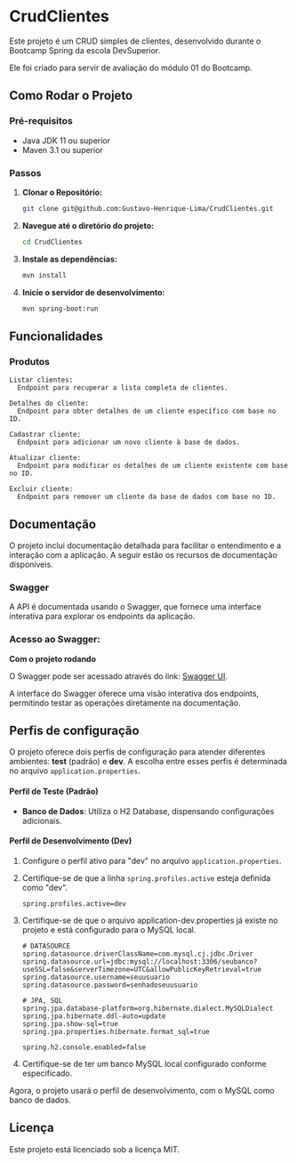 # CrudClientes

Este projeto é um CRUD simples de clientes, desenvolvido durante o Bootcamp Spring da escola DevSuperior. 

Ele foi criado para servir de avaliação do módulo 01 do Bootcamp.

## Como Rodar o Projeto

### Pré-requisitos

- Java JDK 11 ou superior
- Maven 3.1 ou superior
### Passos

1. **Clonar o Repositório:**

   ```bash
   git clone git@github.com:Gustavo-Henrique-Lima/CrudClientes.git

2. **Navegue até o diretório do projeto:**

    ```bash
    cd CrudClientes

3. **Instale as dependências:**

    ```bash
    mvn install

4. **Inicie o servidor de desenvolvimento:**

    ```bash
   mvn spring-boot:run

## Funcionalidades
   ### Produtos

    Listar clientes:
      Endpoint para recuperar a lista completa de clientes.
      
    Detalhes do cliente:
      Endpoint para obter detalhes de um cliente específico com base no ID.
    
    Cadastrar cliente:
      Endpoint para adicionar um novo cliente à base de dados.
    
    Atualizar cliente:
      Endpoint para modificar os detalhes de um cliente existente com base no ID.
    
    Excluir cliente:
      Endpoint para remover um cliente da base de dados com base no ID.

## Documentação

  O projeto inclui documentação detalhada para facilitar o entendimento e a interação com a aplicação.
  A seguir estão os recursos de documentação disponíveis.

  ### Swagger

   A API é documentada usando o Swagger, que fornece uma interface interativa para explorar os endpoints 
  da aplicação.
  ### Acesso ao Swagger:
  **Com o projeto rodando**
  
  O Swagger pode ser acessado através do link: [Swagger UI](http://localhost:8080/swagger-ui/index.html).
  
  A interface do Swagger oferece uma visão interativa dos endpoints, permitindo testar as operações
  diretamente na documentação.

## Perfis de configuração

  O projeto oferece dois perfis de configuração para atender diferentes ambientes: **test** (padrão) e **dev**. A escolha entre esses     perfis é determinada no arquivo `application.properties`.

  #### **Perfil de Teste (Padrão)**
  
  - **Banco de Dados**: Utiliza o H2 Database, dispensando configurações adicionais.
  
  #### **Perfil de Desenvolvimento (Dev)**
  
 1. Configure o perfil ativo para "dev" no arquivo `application.properties`.
 2. Certifique-se de que a linha `spring.profiles.active` esteja definida como "dev".

    ```properties
    spring.profiles.active=dev
3. Certifique-se de que o arquivo application-dev.properties já existe no projeto e está configurado para o MySQL local.
   ```properties
   # DATASOURCE
   spring.datasource.driverClassName=com.mysql.cj.jdbc.Driver
   spring.datasource.url=jdbc:mysql://localhost:3306/seubanco?useSSL=false&serverTimezone=UTC&allowPublicKeyRetrieval=true
   spring.datasource.username=seuusuario
   spring.datasource.password=senhadoseuusuario
    
   # JPA, SQL
   spring.jpa.database-platform=org.hibernate.dialect.MySQLDialect
   spring.jpa.hibernate.ddl-auto=update
   spring.jpa.show-sql=true
   spring.jpa.properties.hibernate.format_sql=true
    
   spring.h2.console.enabled=false
4. Certifique-se de ter um banco MySQL local configurado conforme especificado.
   
Agora, o projeto usará o perfil de desenvolvimento, com o MySQL como banco de dados.

## Licença
 Este projeto está licenciado sob a licença MIT.

    
